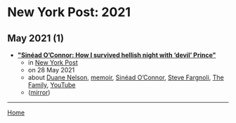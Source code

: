 # New York Post: 2021

## May 2021 (1)

 - [**"Sinéad O’Connor: How I survived hellish night with ‘devil’ Prince"**](https://nypost.com/2021/05/28/sinead-oconnor-my-hellish-night-with-devil-prince/)
    - in [New York Post](../../../publications/k-o/new-york-post/index.md)
    - on 28 May 2021
    - about [Duane Nelson](../../../topics/duane-nelson/index.md), [memoir](../../../topics/memoir/index.md), [Sinéad O’Connor](../../../topics/sin-ad-o-connor/index.md), [Steve Fargnoli](../../../topics/steve-fargnoli/index.md), [The Family](../../../topics/the-family/index.md), [YouTube](../../../topics/youtube/index.md)
    - ([mirror](https://web.archive.org/web/*/https://nypost.com/2021/05/28/sinead-oconnor-my-hellish-night-with-devil-prince/))

----

[Home](../index.md)

